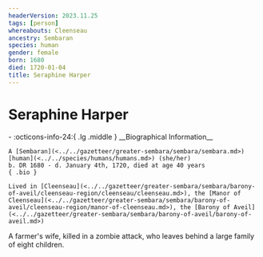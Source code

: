 ```yaml
---
headerVersion: 2023.11.25
tags: [person]
whereabouts: Cleenseau
ancestry: Sembaran
species: human
gender: female
born: 1680
died: 1720-01-04
title: Seraphine Harper
---
```

# Seraphine Harper
<div class="grid cards ext-narrow-margin ext-one-column" markdown>
- :octicons-info-24:{ .lg .middle } __Biographical Information__

    A [Sembaran](<../../gazetteer/greater-sembara/sembara/sembara.md>) [human](<../../species/humans/humans.md>) (she/her)  
    b. DR 1680 - d. January 4th, 1720, died at age 40 years  
    { .bio }

    Lived in [Cleenseau](<../../gazetteer/greater-sembara/sembara/barony-of-aveil/cleenseau-region/cleenseau/cleenseau.md>), the [Manor of Cleenseau](<../../gazetteer/greater-sembara/sembara/barony-of-aveil/cleenseau-region/manor-of-cleenseau.md>), the [Barony of Aveil](<../../gazetteer/greater-sembara/sembara/barony-of-aveil/barony-of-aveil.md>)
</div>


A farmer's wife, killed in a zombie attack, who leaves behind a large family of eight children.